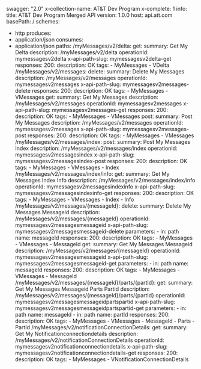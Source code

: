 swagger: "2.0"
x-collection-name: AT&T Dev Program
x-complete: 1
info:
  title: AT&T Dev Program Merged API
  version: 1.0.0
host: api.att.com
basePath: /
schemes:
- http
produces:
- application/json
consumes:
- application/json
paths:
  /myMessages/v2/delta:
    get:
      summary: Get My Delta
      description: /myMessages/v2/delta
      operationId: mymessagesv2delta
      x-api-path-slug: mymessagesv2delta-get
      responses:
        200:
          description: OK
      tags:
      - MyMessages
      - VDelta
  /myMessages/v2/messages:
    delete:
      summary: Delete My Messages
      description: /myMessages/v2/messages
      operationId: mymessagesv2messages
      x-api-path-slug: mymessagesv2messages-delete
      responses:
        200:
          description: OK
      tags:
      - MyMessages
      - VMessages
    get:
      summary: Get My Messages
      description: /myMessages/v2/messages
      operationId: mymessagesv2messages
      x-api-path-slug: mymessagesv2messages-get
      responses:
        200:
          description: OK
      tags:
      - MyMessages
      - VMessages
    post:
      summary: Post My Messages
      description: /myMessages/v2/messages
      operationId: mymessagesv2messages
      x-api-path-slug: mymessagesv2messages-post
      responses:
        200:
          description: OK
      tags:
      - MyMessages
      - VMessages
  /myMessages/v2/messages/index:
    post:
      summary: Post My Messages Index
      description: /myMessages/v2/messages/index
      operationId: mymessagesv2messagesindex
      x-api-path-slug: mymessagesv2messagesindex-post
      responses:
        200:
          description: OK
      tags:
      - MyMessages
      - VMessages
      - Index
  /myMessages/v2/messages/index/info:
    get:
      summary: Get My Messages Index Info
      description: /myMessages/v2/messages/index/info
      operationId: mymessagesv2messagesindexinfo
      x-api-path-slug: mymessagesv2messagesindexinfo-get
      responses:
        200:
          description: OK
      tags:
      - MyMessages
      - VMessages
      - Index
      - Info
  /myMessages/v2/messages/{messageId}:
    delete:
      summary: Delete My Messages Messageid
      description: /myMessages/v2/messages/{messageId}
      operationId: mymessagesv2messagesmessageid
      x-api-path-slug: mymessagesv2messagesmessageid-delete
      parameters:
      - in: path
        name: messageId
      responses:
        200:
          description: OK
      tags:
      - MyMessages
      - VMessages
      - MessageId
    get:
      summary: Get My Messages Messageid
      description: /myMessages/v2/messages/{messageId}
      operationId: mymessagesv2messagesmessageid
      x-api-path-slug: mymessagesv2messagesmessageid-get
      parameters:
      - in: path
        name: messageId
      responses:
        200:
          description: OK
      tags:
      - MyMessages
      - VMessages
      - MessageId
  /myMessages/v2/messages/{messageId}/parts/{partId}:
    get:
      summary: Get My Messages Messageid Parts Partid
      description: /myMessages/v2/messages/{messageId}/parts/{partId}
      operationId: mymessagesv2messagesmessageidpartspartid
      x-api-path-slug: mymessagesv2messagesmessageidpartspartid-get
      parameters:
      - in: path
        name: messageId
      - in: path
        name: partId
      responses:
        200:
          description: OK
      tags:
      - MyMessages
      - VMessages
      - MessageId
      - Parts
      - PartId
  /myMessages/v2/notificationConnectionDetails:
    get:
      summary: Get My Notificationconnectiondetails
      description: /myMessages/v2/notificationConnectionDetails
      operationId: mymessagesv2notificationconnectiondetails
      x-api-path-slug: mymessagesv2notificationconnectiondetails-get
      responses:
        200:
          description: OK
      tags:
      - MyMessages
      - VNotificationConnectionDetails